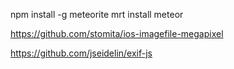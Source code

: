 
npm install -g meteorite
   mrt install
   meteor

https://github.com/stomita/ios-imagefile-megapixel

https://github.com/jseidelin/exif-js
